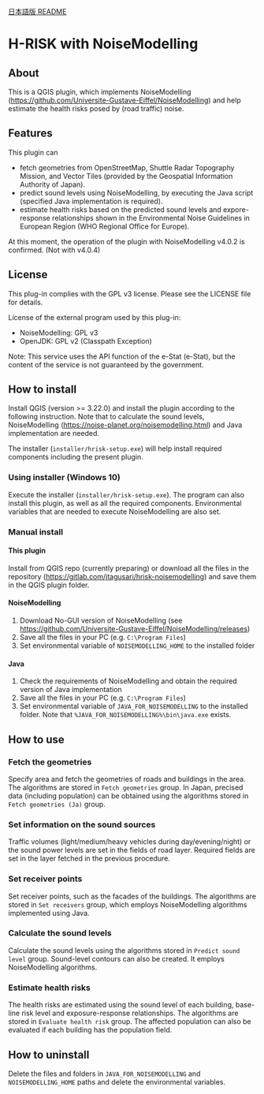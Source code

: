 [日本語版 README ](/README-ja.md)

# H-RISK with NoiseModelling

## About

This is a QGIS plugin, which implements NoiseModelling (https://github.com/Universite-Gustave-Eiffel/NoiseModelling) and help estimate the health risks posed by (road traffic) noise.

## Features

This plugin can

- fetch geometries from OpenStreetMap, Shuttle Radar Topography Mission, and Vector Tiles (provided by the Geospatial Information Authority of Japan).
- predict sound levels using NoiseModelling, by executing the Java script (specified Java implementation is required).
- estimate health risks based on the predicted sound levels and expore-response relationships shown in the Environmental Noise Guidelines in European Region (WHO Regional Office for Europe).

At this moment, the operation of the plugin with NoiseModelling v4.0.2 is confirmed. (Not with v4.0.4)

## License

This plug-in complies with the GPL v3 license. 
Please see the LICENSE file for details.

License of the external program used by this plug-in:

- NoiseModelling: GPL v3
- OpenJDK: GPL v2 (Classpath Exception)

Note: This service uses the API function of the e-Stat (e-Stat), but the content of the service is not guaranteed by the government.

## How to install

Install QGIS (version >= 3.22.0) and install the plugin according to the following instruction.
Note that to calculate the sound levels, NoiseModelling (https://noise-planet.org/noisemodelling.html) and Java implementation are needed.

The installer (`installer/hrisk-setup.exe`) will help install required components including the present plugin.

### Using installer (Windows 10)

Execute the installer (`installer/hrisk-setup.exe`). 
The program can also install this plugin, as well as all the required components. 
Environmental variables that are needed to execute NoiseModelling are also set. 

### Manual install

#### This plugin

Install from QGIS repo (currently preparing) or download all the files in the repository (https://gitlab.com/jtagusari/hrisk-noisemodelling) and save them in the QGIS plugin folder.

#### NoiseModelling

1. Download No-GUI version of NoiseModelling (see https://github.com/Universite-Gustave-Eiffel/NoiseModelling/releases)
2. Save all the files in your PC (e.g. `C:\Program Files`)
3. Set environmental variable of `NOISEMODELLING_HOME` to the installed folder

#### Java

1. Check the requirements of NoiseModelling and obtain the required version of Java implementation
2. Save all the files in your PC (e.g. `C:\Program Files`)
3. Set environmental variable of `JAVA_FOR_NOISEMODELLING` to the installed folder. Note that `%JAVA_FOR_NOISEMODELLING%\bin\java.exe` exists.


## How to use

### Fetch the geometries

Specify area and fetch the geometries of roads and buildings in the area.
The algorithms are stored in `Fetch geometries` group.
In Japan, precised data (including population) can be obtained using the algorithms stored in `Fetch geometries (Ja)` group.

### Set information on the sound sources

Traffic volumes (light/medium/heavy vehicles during day/evening/night) or the sound power levels are set in the fields of road layer.
Required fields are set in the layer fetched in the previous procedure.

### Set receiver points

Set receiver points, such as the facades of the buildings.
The algorithms are stored in `Set receivers` group, which employs NoiseModelling algorithms implemented using Java.

### Calculate the sound levels

Calculate the sound levels using the algorithms stored in `Predict sound level` group.
Sound-level contours can also be created.
It employs NoiseModelling algorithms.

### Estimate health risks

The health risks are estimated using the sound level of each building, base-line risk level and exposure-response relationships.
The algorithms are stored in `Evaluate health risk` group.
The affected population can also be evaluated if each building has the population field.

## How to uninstall

Delete the files and folders in `JAVA_FOR_NOISEMODELLING` and `NOISEMODELLING_HOME` paths and delete the environmental variables.
